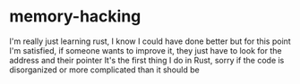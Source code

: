 # memory-hacking
I'm really just learning rust, I know I could have done better but for this point I'm satisfied, if someone wants to improve it, they just have to look for the address and their pointer  It's the first thing I do in Rust, sorry if the code is disorganized or more complicated than it should be
